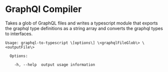 # GraphQl Compiler
Takes a glob of GraphQL files and writes a typescript module that exports the graphql type definitions as a string array and converts the graphql types to interfaces.


```
Usage: graphql-to-typescript \[options\] \<graphqlFileGlob\> \<outputFile\>

  Options:

    -h, --help  output usage information
```